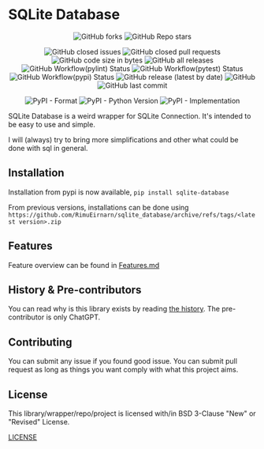 # SQLite Database

<div align="center">

![GitHub forks](https://img.shields.io/github/forks/RimuEirnarn/sqlite_database?style=social)
![GitHub Repo stars](https://img.shields.io/github/stars/RimuEirnarn/sqlite_database?style=social)

![GitHub closed issues](https://img.shields.io/github/issues-closed-raw/RimuEirnarn/sqlite_database)
![GitHub closed pull requests](https://img.shields.io/github/issues-pr-closed/RimuEirnarn/sqlite_database)
![GitHub code size in bytes](https://img.shields.io/github/languages/code-size/RimuEirnarn/sqlite_database)
![GitHub all releases](https://img.shields.io/github/downloads/RimuEirnarn/sqlite_database/total)
![GitHub Workflow(pylint) Status](https://img.shields.io/github/actions/workflow/status/RimuEirnarn/sqlite_database/pylint.yml?label=lint)
![GitHub Workflow(pytest) Status](https://img.shields.io/github/actions/workflow/status/RimuEirnarn/sqlite_database/python-app.yml?label=tests)
![GitHub Workflow(pypi) Status](https://img.shields.io/github/actions/workflow/status/RimuEirnarn/sqlite_database/python-publish.yml)
![GitHub release (latest by date)](https://img.shields.io/github/v/release/RimuEirnarn/sqlite_database)
![GitHub](https://img.shields.io/github/license/RimuEirnarn/sqlite_database)
![GitHub last commit](https://img.shields.io/github/last-commit/RimuEirnarn/sqlite_database)
    
![PyPI - Format](https://img.shields.io/pypi/format/sqlite-database)
![PyPI - Python Version](https://img.shields.io/pypi/pyversions/sqlite-database)
![PyPI - Implementation](https://img.shields.io/pypi/implementation/sqlite-database)

</div>

SQLite Database is a weird wrapper for SQLite Connection. It's intended to be easy to use and simple.

I will (always) try to bring more simplifications and other what could be done with sql in general.

## Installation

Installation from pypi is now available, `pip install sqlite-database`

From previous versions, installations can be done using `https://github.com/RimuEirnarn/sqlite_database/archive/refs/tags/<latest version>.zip`

## Features

Feature overview can be found in [Features.md](https://github.com/RimuEirnarn/sqlite_database/blob/main/Features.md)

## History & Pre-contributors

You can read why is this library exists by reading [the history](https://github.com/RimuEirnarn/sqlite_database/blob/main/History.md). The pre-contributor is only ChatGPT.

## Contributing

You can submit any issue if you found good issue. You can submit pull request as long as things you want comply with what this project aims.

## License

This library/wrapper/repo/project is licensed with/in BSD 3-Clause "New" or "Revised" License.

[LICENSE](https://github.com/RimuEirnarn/sqlite_database/blob/main/LICENSE)
